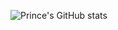 ![Prince's GitHub stats](https://github-readme-stats.vercel.app/api?username=iprinceroyy&count_private=true&theme=jolly)


